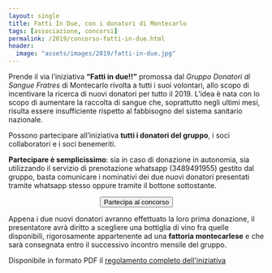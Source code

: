 ```yaml
---
layout: single
title: Fatti In Due, con i donatori di Montecarlo
tags: [associazione, concorsi]
permalink: /2019/concorso-fatti-in-due.html
header:
  image: "assets/images/2019/fatti-in-due.jpg"
---
```


Prende il via l’iniziativa **“Fatti in due!!”** promossa dal *Gruppo Donatori di Sangue Fratres* di Montecarlo rivolta a tutti i suoi volontari, allo scopo di incentivare la ricerca di nuovi donatori per tutto il 2019. L’idea è nata con lo scopo di aumentare la raccolta di sangue che, soprattutto negli ultimi mesi, risulta essere insufficiente rispetto al fabbisogno del sistema sanitario nazionale.

Possono partecipare all’iniziativa **tutti i donatori del gruppo**, i soci collaboratori e i soci benemeriti.

**Partecipare è semplicissimo**: sia in caso di donazione in autonomia, sia utilizzando il servizio di prenotazione whatsapp (3489491955) gestito dal gruppo, basta comunicare i nominativi dei due nuovi donatori presentati tramite whatsapp stesso oppure tramite il bottone sottostante.

<p style="text-align: center;"><button type="button" onclick="window.open('https://bit.ly/partecipa-fatti-in-due','Partecipa al concorso Fatti in due!!','width=500,height=500')">Partecipa al concorso</button></p>

Appena i due nuovi donatori avranno effettuato la loro prima donazione, il presentatore avrà diritto a scegliere una bottiglia di vino fra quelle disponibili, rigorosamente appartenente ad una **fattoria montecarlese** e che sarà consegnata entro il successivo incontro mensile del gruppo.

Disponibile in formato PDF il [regolamento completo dell'iniziativa](/assets/downloads/2019/Regolamento-concorso-fatti-in-due.pdf)
